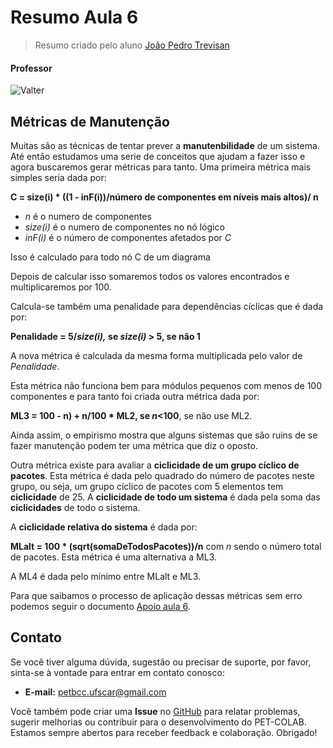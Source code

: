 # Resumo Aula 6
> Resumo criado pelo aluno [João Pedro Trevisan](https://www.linkedin.com/in/joao-pedro-trevisan)

#### Professor
![Valter](https://img.shields.io/badge/Valter_Vieira_Camargo-%2300599C.svg?style=for-the-badge&logo=GoogleScholar&logoColor=white)


## Métricas de Manutenção
Muitas são as técnicas de tentar prever a **manutenbilidade** de um sistema. Até então estudamos uma serie de conceitos que ajudam a fazer isso e agora buscaremos gerar métricas para tanto. Uma primeira métrica mais simples seria dada por: 

**C = size(i) \* ((1 - inF(i))/número de componentes em níveis mais altos)/ n**

+ *n* é o numero de componentes
+ *size(i)* é o numero de componentes no nó lógico
+ *inF(i)* é o número de componentes afetados por *C*

Isso é calculado para todo nó C de um diagrama 

Depois de calcular isso somaremos todos os valores encontrados e multiplicaremos por 100.  

Calcula-se também uma penalidade para dependências cíclicas que é dada por:

**Penalidade = 5/*size(i),* se *size(i)* > 5, se não 1**

A nova métrica é calculada da mesma forma multiplicada pelo valor de *Penalidade*.

Esta métrica não funciona bem para módulos pequenos com menos de 100 componentes e para tanto foi criada outra métrica dada por:

**ML3 = 100 - n) + n/100 \* ML2, se *n*<100**, se não use ML2.

Ainda assim, o empirismo mostra que alguns sistemas que são ruins de se fazer manutenção podem ter uma métrica que diz o oposto. 

Outra métrica existe para avaliar a **ciclicidade de um grupo cíclico de pacotes**. Esta métrica é dada pelo quadrado do número de pacotes neste grupo, ou seja, um grupo cíclico de pacotes com 5 elementos tem **ciclicidade** de 25. A **ciclicidade de todo um sistema** é dada pela soma das **ciclicidades** de todo o sistema.

A **ciclicidade relativa do sistema** é dada por:

**MLalt = 100 \*  (sqrt(somaDeTodosPacotes))/n** com *n* sendo o número total de pacotes. Esta métrica é uma alternativa a ML3.

A ML4 é dada pelo mínimo entre MLalt e ML3.  

Para que saibamos o processo de aplicação dessas métricas sem erro podemos seguir o documento [Apoio aula 6](./aula6_apoio.pdf).


## Contato

Se você tiver alguma dúvida, sugestão ou precisar de suporte, por favor, sinta-se à vontade para entrar em contato conosco:

- **E-mail:** petbcc.ufscar@gmail.com

Você também pode criar uma **Issue** no [GitHub](https://github.com/petbccufscar/pet-colab/issues) para relatar problemas, sugerir melhorias ou contribuir para o desenvolvimento do PET-COLAB. Estamos sempre abertos para receber feedback e colaboração. Obrigado!
